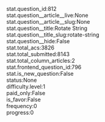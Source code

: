 stat.question_id:812  
stat.question__article__live:None  
stat.question__article__slug:None  
stat.question__title:Rotate String  
stat.question__title_slug:rotate-string  
stat.question__hide:False  
stat.total_acs:3826  
stat.total_submitted:8143  
stat.total_column_articles:2  
stat.frontend_question_id:796  
stat.is_new_question:False  
status:None  
difficulty.level:1  
paid_only:False  
is_favor:False  
frequency:0  
progress:0  
